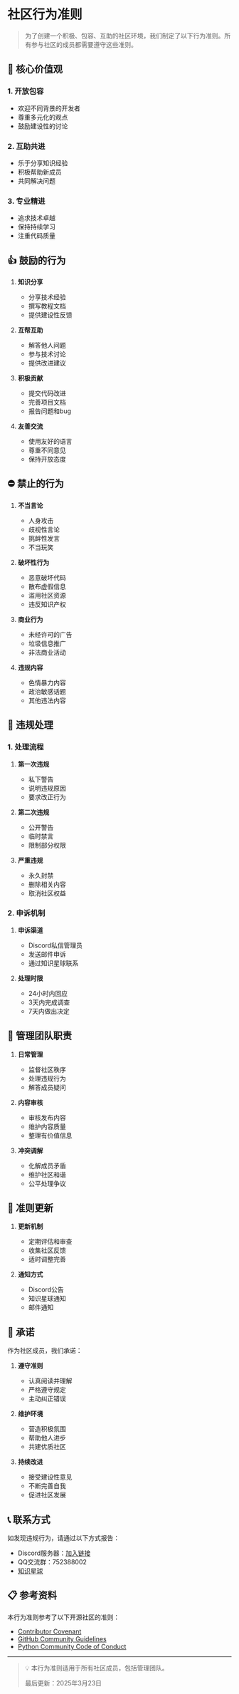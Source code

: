 # 社区行为准则

> 为了创建一个积极、包容、互助的社区环境，我们制定了以下行为准则。所有参与社区的成员都需要遵守这些准则。

## 🎯 核心价值观

### 1. 开放包容

- 欢迎不同背景的开发者
- 尊重多元化的观点
- 鼓励建设性的讨论

### 2. 互助共进

- 乐于分享知识经验
- 积极帮助新成员
- 共同解决问题

### 3. 专业精进

- 追求技术卓越
- 保持持续学习
- 注重代码质量

## 👍 鼓励的行为

1. **知识分享**
   - 分享技术经验
   - 撰写教程文档
   - 提供建设性反馈

2. **互帮互助**
   - 解答他人问题
   - 参与技术讨论
   - 提供改进建议

3. **积极贡献**
   - 提交代码改进
   - 完善项目文档
   - 报告问题和bug

4. **友善交流**
   - 使用友好的语言
   - 尊重不同意见
   - 保持开放态度

## ⛔ 禁止的行为

1. **不当言论**
   - 人身攻击
   - 歧视性言论
   - 挑衅性发言
   - 不当玩笑

2. **破坏性行为**
   - 恶意破坏代码
   - 散布虚假信息
   - 滥用社区资源
   - 违反知识产权

3. **商业行为**
   - 未经许可的广告
   - 垃圾信息推广
   - 非法商业活动

4. **违规内容**
   - 色情暴力内容
   - 政治敏感话题
   - 其他违法内容

## 🚫 违规处理

### 1. 处理流程

1. **第一次违规**
   - 私下警告
   - 说明违规原因
   - 要求改正行为

2. **第二次违规**
   - 公开警告
   - 临时禁言
   - 限制部分权限

3. **严重违规**
   - 永久封禁
   - 删除相关内容
   - 取消社区权益

### 2. 申诉机制

1. **申诉渠道**
   - Discord私信管理员
   - 发送邮件申诉
   - 通过知识星球联系

2. **处理时限**
   - 24小时内回应
   - 3天内完成调查
   - 7天内做出决定

## 👥 管理团队职责

1. **日常管理**
   - 监督社区秩序
   - 处理违规行为
   - 解答成员疑问

2. **内容审核**
   - 审核发布内容
   - 维护内容质量
   - 整理有价值信息

3. **冲突调解**
   - 化解成员矛盾
   - 维护社区和谐
   - 公平处理争议

## 📝 准则更新

1. **更新机制**
   - 定期评估和审查
   - 收集社区反馈
   - 适时调整完善

2. **通知方式**
   - Discord公告
   - 知识星球通知
   - 邮件通知

## 🤝 承诺

作为社区成员，我们承诺：

1. **遵守准则**
   - 认真阅读并理解
   - 严格遵守规定
   - 主动纠正错误

2. **维护环境**
   - 营造积极氛围
   - 帮助他人进步
   - 共建优质社区

3. **持续改进**
   - 接受建设性意见
   - 不断完善自我
   - 促进社区发展

## 📞 联系方式

如发现违规行为，请通过以下方式报告：

- Discord服务器：[加入链接](https://discord.gg/V5nuzC2BcJ)
- QQ交流群：752388002
- [知识星球](https://wx.zsxq.com/group/28885154818841)

## 📋 参考资料

本行为准则参考了以下开源社区的准则：

- [Contributor Covenant](https://www.contributor-covenant.org/)
- [GitHub Community Guidelines](https://docs.github.com/en/github/site-policy/github-community-guidelines)
- [Python Community Code of Conduct](https://www.python.org/psf/conduct/)

---

> 💡 本行为准则适用于所有社区成员，包括管理团队。
> 
> 最后更新：2025年3月23日
